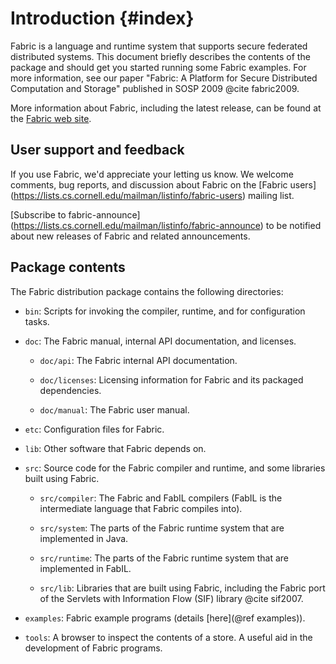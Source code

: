 Introduction {#index}
============
Fabric is a language and runtime system that supports secure federated
distributed systems. This document briefly describes the contents of
the package and should get you started running some Fabric examples.
For more information, see our paper "Fabric: A Platform for Secure
Distributed Computation and Storage" published in SOSP 2009
@cite fabric2009.

More information about Fabric, including the latest release, can be found at
the [Fabric web site](http://www.cs.cornell.edu/projects/fabric/).


User support and feedback
-------------------------
If you use Fabric, we'd appreciate your letting us know. We welcome comments,
bug reports, and discussion about Fabric on the [Fabric users]
(https://lists.cs.cornell.edu/mailman/listinfo/fabric-users) mailing list.

[Subscribe to fabric-announce]
(https://lists.cs.cornell.edu/mailman/listinfo/fabric-announce) to be notified
about new releases of Fabric and related announcements.


Package contents
----------------
The Fabric distribution package contains the following directories:

  - `bin`:
      Scripts for invoking the compiler, runtime, and for configuration
      tasks.

  - `doc`:
      The Fabric manual, internal API documentation, and licenses.

      - `doc/api`:
	  The Fabric internal API documentation.

      - `doc/licenses`:
	  Licensing information for Fabric and its packaged
	  dependencies.

      - `doc/manual`:
	  The Fabric user manual.

  - `etc`:
      Configuration files for Fabric.

  - `lib`:
      Other software that Fabric depends on.

  - `src`:
      Source code for the Fabric compiler and runtime, and some
      libraries built using Fabric.

      - `src/compiler`:
	  The Fabric and FabIL compilers (FabIL is the intermediate
	  language that Fabric compiles into).

      - `src/system`:
	  The parts of the Fabric runtime system that are implemented in
	  Java.

      - `src/runtime`:
	  The parts of the Fabric runtime system that are implemented in
	  FabIL.

      - `src/lib`:
	  Libraries that are built using Fabric, including the Fabric
	  port of the Servlets with Information Flow (SIF) library
	  @cite sif2007.

  - `examples`:
      Fabric example programs (details [here](@ref examples)).

  - `tools`:
      A browser to inspect the contents of a store. A useful aid in the
      development of Fabric programs.
